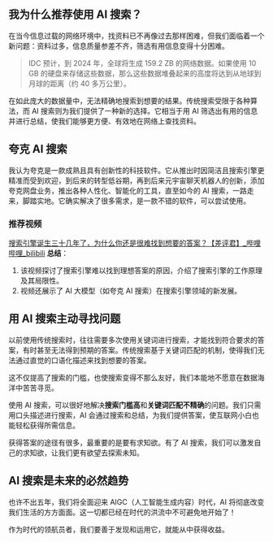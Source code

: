 
## 我为什么推荐使用 AI 搜索？

在当今信息过载的网络环境中，找资料已不再像过去那样困难，但我们面临着一个新问题：资料过多，信息质量参差不齐，筛选有用信息变得十分困难。

> IDC 预计，到 2024 年，全球将生成 159.2 ZB 的网络数据。如果使用 10 GB 的硬盘来存储这些数据，那么这些数据堆叠起来的高度将达到从地球到月球的距离（约 40 多万公里）。

在如此庞大的数据量中，无法精确地搜索到想要的结果。传统搜索受限于各种算法，而 AI 搜索则为我们提供了一种新的选择。它相当于用 AI 筛选出有用的信息并进行总结，使我们能够更方便、有效地在网络上查找资料。

## 夸克 AI 搜索

我认为夸克是一款成熟且具有创新性的科技软件。它从推出时因简洁且搜索引擎更精准而受到欢迎，到后来的转型低谷期，再到后来元宇宙聊天机器人的创新，添加夸克网盘业务，推出各种人性化、智能化的工具，直至如今的 AI 搜索，一路走来，脚踏实地。它确实解决了很多需求，是一款不错的软件，可以尝试使用。

### 推荐视频

[搜索引擎诞生三十几年了，为什么你还是很难找到想要的答案？【差评君】\_哔哩哔哩\_bilibili](https://www.bilibili.com/video/BV1Pb421H7hk/)
**总结**： 
1. 该视频探讨了搜索引擎难以找到理想答案的原因，介绍了搜索引擎的工作原理及其局限性。
2. 视频还展示了 AI 大模型（如夸克 AI 搜索）在搜索引擎领域的新发展。

## 用 AI 搜索主动寻找问题
以前使用传统搜索时，往往需要多次使用关键词进行搜索，才能找到符合要求的答案，有时甚至无法得到预期的答案。传统搜索基于关键词匹配的机制，使得我们无法通过直觉的口语化描述来找到想要的答案。

这不仅提高了搜索的门槛，也使搜索变得不那么友好，我们本能地不愿意在数据海洋中苦苦寻觅。

使用 AI 搜索，可以很好地解决**搜索门槛高**和**关键词匹配不精确**的问题。我们只需用口头描述进行搜索，AI 会通过搜索和总结，为我们提供答案，使互联网小白也能轻松获得所需信息。

获得答案的途径有很多，最重要的是要有求知欲。有了 AI 搜索，我们可以激发自己的求知欲，让我们更有欲望去探索未知。

## AI 搜索是未来的必然趋势
也许不出五年，我们将全面迎来 AIGC（人工智能生成内容）时代，AI 将彻底改变我们生活的方方面面。这一切都已经在时代的洪流中不可避免地开始了！

作为时代的领航员者，我们要善于发现和运用它，就能从中获得收益。
